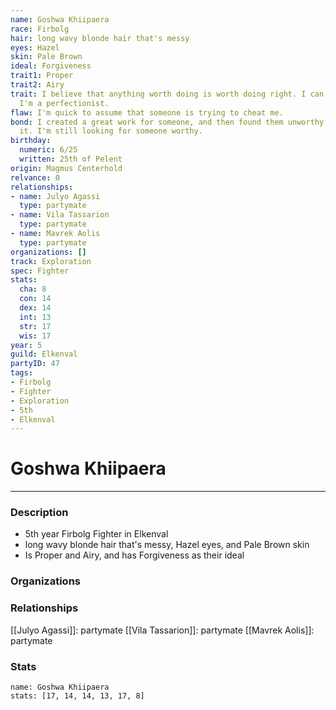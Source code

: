 ```yaml
---
name: Goshwa Khiipaera
race: Firbolg
hair: long wavy blonde hair that's messy
eyes: Hazel
skin: Pale Brown
ideal: Forgiveness
trait1: Proper
trait2: Airy
trait: I believe that anything worth doing is worth doing right. I can't help it-
  I'm a perfectionist.
flaw: I'm quick to assume that someone is trying to cheat me.
bond: I created a great work for someone, and then found them unworthy to receive
  it. I'm still looking for someone worthy.
birthday:
  numeric: 6/25
  written: 25th of Pelent
origin: Magmus Centerhold
relvance: 0
relationships:
- name: Julyo Agassi
  type: partymate
- name: Vila Tassarion
  type: partymate
- name: Mavrek Aolis
  type: partymate
organizations: []
track: Exploration
spec: Fighter
stats:
  cha: 8
  con: 14
  dex: 14
  int: 13
  str: 17
  wis: 17
year: 5
guild: Elkenval
partyID: 47
tags:
- Firbolg
- Fighter
- Exploration
- 5th
- Elkenval
---
```

# Goshwa Khiipaera
---
### Description
- 5th year Firbolg Fighter in Elkenval
- long wavy blonde hair that's messy, Hazel eyes, and Pale Brown skin
- Is Proper and Airy, and has Forgiveness as their ideal

### Organizations
### Relationships
[[Julyo Agassi]]: partymate
[[Vila Tassarion]]: partymate
[[Mavrek Aolis]]: partymate
### Stats
```statblock
name: Goshwa Khiipaera
stats: [17, 14, 14, 13, 17, 8]
```